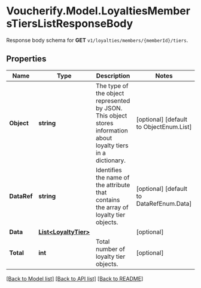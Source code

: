 # Voucherify.Model.LoyaltiesMembersTiersListResponseBody
Response body schema for **GET** `v1/loyalties/members/{memberId}/tiers`.

## Properties

Name | Type | Description | Notes
------------ | ------------- | ------------- | -------------
**Object** | **string** | The type of the object represented by JSON. This object stores information about loyalty tiers in a dictionary. | [optional] [default to ObjectEnum.List]
**DataRef** | **string** | Identifies the name of the attribute that contains the array of loyalty tier objects. | [optional] [default to DataRefEnum.Data]
**Data** | [**List&lt;LoyaltyTier&gt;**](LoyaltyTier.md) |  | [optional] 
**Total** | **int** | Total number of loyalty tier objects. | [optional] 

[[Back to Model list]](../../README.md#documentation-for-models) [[Back to API list]](../../README.md#documentation-for-api-endpoints) [[Back to README]](../../README.md)

